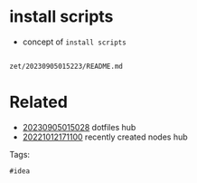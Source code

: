 # install scripts

- concept of `install scripts`

```
```

` zet/20230905015223/README.md `

# Related

- [20230905015028](/zet/20230905015028/README.md) dotfiles hub
- [20221012171100](/zet/20221012171100/README.md) recently created nodes hub

Tags:

    #idea
